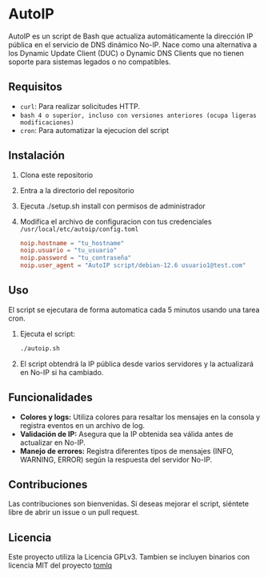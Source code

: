 # AutoIP

AutoIP es un script de Bash que actualiza automáticamente la dirección IP pública en el servicio de DNS 
dinámico No-IP. Nace como una alternativa a los Dynamic Update Client (DUC) o Dynamic DNS Clients que 
no tienen soporte para sistemas legados o no compatibles.

## Requisitos

- `curl`: Para realizar solicitudes HTTP.
- `bash 4 o superior, incluso con versiones anteriores (ocupa ligeras modificaciones)`
- `cron`: Para automatizar la ejecucion del script

## Instalación

1. Clona este repositorio
2. Entra a la directorio del repositorio
3. Ejecuta ./setup.sh install con permisos de administrador
4. Modifica el archivo de configuracion con tus credenciales `/usr/local/etc/autoip/config.toml`

   ```toml
   noip.hostname = "tu_hostname"
   noip.usuario = "tu_usuario"
   noip.password = "tu_contraseña"
   noip.user_agent = "AutoIP script/debian-12.6 usuario1@test.com"
   ```

## Uso

El script se ejecutara de forma automatica cada 5 minutos usando una tarea cron.

1. Ejecuta el script:

   ```bash
   ./autoip.sh
   ```

2. El script obtendrá la IP pública desde varios servidores y la actualizará en No-IP si ha cambiado.

## Funcionalidades

- **Colores y logs:** Utiliza colores para resaltar los mensajes en la consola y registra eventos en un archivo de log.
- **Validación de IP:** Asegura que la IP obtenida sea válida antes de actualizar en No-IP.
- **Manejo de errores:** Registra diferentes tipos de mensajes (INFO, WARNING, ERROR) según la respuesta del servidor No-IP.

## Contribuciones

Las contribuciones son bienvenidas. Si deseas mejorar el script, siéntete libre de abrir un issue o un pull request.

## Licencia

Este proyecto utiliza la Licencia GPLv3. 
Tambien se incluyen binarios con licencia MIT del proyecto [tomlq](https://github.com/cryptaliagy/tomlq)
